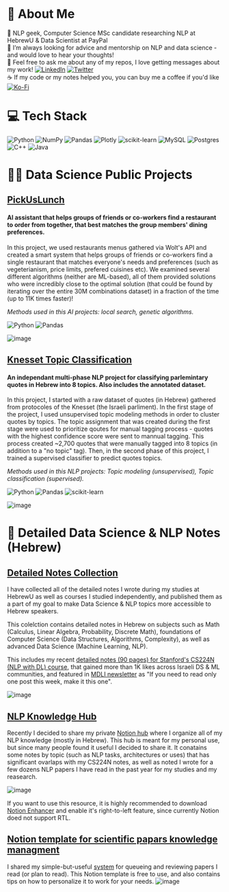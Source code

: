 # 💫 About Me
🔭 NLP geek, Computer Science MSc candidate researching NLP at HebrewU & Data Scientist at PayPal<br>🤝 I’m always looking for advice and mentorship on NLP and data science - and would love to hear your thoughts!<br>💬 Feel free to ask me about any of my repos, I love getting messages about my work! 
[![LinkedIn](https://img.shields.io/badge/LinkedIn-%230077B5.svg?logo=linkedin&logoColor=white)](https://linkedin.com/in/nitzan-barzilay) [![Twitter](https://img.shields.io/badge/Twitter-%231DA1F2.svg?logo=Twitter&logoColor=white)](https://twitter.com/Nitzan_Barzilay)   
☕ If my code or my notes helped you, you can buy me a coffee if you'd like [![Ko-Fi](https://img.shields.io/badge/Ko--fi-F16061?style=for-the-badge&logo=ko-fi&logoColor=white)](https://ko-fi.com/sikumim) 

# 💻 Tech Stack
![Python](https://img.shields.io/badge/python-3670A0?style=flat&logo=python&logoColor=ffdd54)  ![NumPy](https://img.shields.io/badge/numpy-%23013243.svg?style=flat&logo=numpy&logoColor=white) ![Pandas](https://img.shields.io/badge/pandas-%23150458.svg?style=flat&logo=pandas&logoColor=white) ![Plotly](https://img.shields.io/badge/Plotly-%233F4F75.svg?style=flat&logo=plotly&logoColor=white) ![scikit-learn](https://img.shields.io/badge/scikit--learn-%23F7931E.svg?style=flat&logo=scikit-learn&logoColor=white) ![MySQL](https://img.shields.io/badge/mysql-%2300f.svg?style=flat&logo=mysql&logoColor=white) ![Postgres](https://img.shields.io/badge/postgres-%23316192.svg?style=flat&logo=postgresql&logoColor=white) ![C++](https://img.shields.io/badge/c++-%2300599C.svg?style=flat&logo=c%2B%2B&logoColor=white) ![Java](https://img.shields.io/badge/java-%23ED8B00.svg?style=flat&logo=java&logoColor=white)

# 👩‍💻 Data Science Public Projects
## [PickUsLunch](https://github.com/NitzanBarzilay/PickUsLunch)
#### AI assistant that helps groups of friends or co-workers find a restaurant to order from together, that best matches the group members' dining preferences.

In this project, we used restaurants menus gathered via Wolt's API and created a smart system that helps groups of friends or co-workers find a single restaurant that matches everyone's needs and preferences (such as vegeterianism, price limits, prefered cuisines etc). We examined several different algorithms (neither are ML-based), all of them provided solutions who were incredibly close to the optimal solution (that could be found by iterating over the entire 30M combinations dataset) in a fraction of the time (up to 11K times faster)!

_Methods used in this AI projects: local search, genetic algorithms._

![Python](https://img.shields.io/badge/python-3670A0?style=flat&logo=python&logoColor=ffdd54) ![Pandas](https://img.shields.io/badge/pandas-%23150458.svg?style=flat&logo=pandas&logoColor=white)

![image](https://user-images.githubusercontent.com/36603609/208291119-0ad15f9c-fed5-4e6c-b20a-92c59f316ef4.png)

## [Knesset Topic Classification](https://github.com/NitzanBarzilay/KnessetTopicClassification)
#### An independant multi-phase NLP project for classifying parlemintary quotes in Hebrew into 8 topics. Also includes the annotated dataset. 

In this project, I started with a raw dataset of quotes (in Hebrew) gathered from protocoles of the Knesset (the Israeli parliment). In the first stage of the project, I used unsupervised topic modeling methods in order to cluster quotes by topics. The topic assignment that was created during the first stage were used to prioritize qoutes for manual tagging process - quotes with the highest confidence score were sent to mannual tagging. This process created ~2,700 quotes that were manually tagged into 8 topics (in addition to a "no topic" tag). Then, in the second phase of this project, I trained a supervised classifier to predict quotes topics.

_Methods used in this NLP projects: Topic modeling (unsupervised), Topic classification (supervised)._

![Python](https://img.shields.io/badge/python-3670A0?style=flat&logo=python&logoColor=ffdd54) ![Pandas](https://img.shields.io/badge/pandas-%23150458.svg?style=flat&logo=pandas&logoColor=white) ![scikit-learn](https://img.shields.io/badge/scikit--learn-%23F7931E.svg?style=flat&logo=scikit-learn&logoColor=white)

![image](https://user-images.githubusercontent.com/36603609/208291089-f72c5df3-8985-46d1-9d4a-8222aa82d420.png)

# 📄 Detailed Data Science & NLP Notes (Hebrew)
## [Detailed Notes Collection](https://github.com/NitzanBarzilay/Notes)
I have collected all of the detailed notes I wrote during my studies at HebrewU as well as courses I studied independently, and published them as a part of my goal to make Data Science & NLP topics more accessible to Hebrew speakers. 

This colelction contains detailed notes in Hebrew on subjects such as Math (Calculus, Linear Algebra, Probability, Discrete Math), foundations of Computer Science (Data Structures, Algorithms, Complexity), as well as advanced Data Science (Machine Learning, NLP). 

This includes my recent [detailed notes (90 pages) for Stanford's CS224N (NLP with DL) course](https://github.com/NitzanBarzilay/Notes/blob/main/3%20-%20Advanced%20CS%20Courses/Stanford%20CS224n%202021%20-%20DL%20for%20NLP%20-%20Nitzan%20Barzilay.pdf), that gained more than 1K likes across Israeli DS & ML communities, and featured in [MDLI newsletter](https://mailchi.mp/770d3300879f/a-new-jobs-board-6270186?e=3c4edf8ceb) as "If you need to read only one post this week, make it this one".

![image](https://user-images.githubusercontent.com/36603609/227706543-dea99f9b-3d56-4b2f-ad3f-3281c548cf50.png)


## [NLP Knowledge Hub](https://diagnostic-voyage-3af.notion.site/Nitzan-s-NLP-Knowledge-Hub-94f244a659664ef18e2b781ba0c1a81b)
Recently I decided to share my private [Notion hub](https://diagnostic-voyage-3af.notion.site/Nitzan-s-NLP-Knowledge-Hub-94f244a659664ef18e2b781ba0c1a81b) where I organize all of my NLP knowledge (mostly in Hebrew). This hub is meant for my personal use, but since many people found it useful I decided to share it. It conatains some notes by topic (such as NLP tasks, architectures or uses) that has significant ovarlaps with my CS224N notes, as well as noted I wrote for a few dozens NLP papers I have read in the past year for my studies and my reasearch. 

![image](https://user-images.githubusercontent.com/36603609/227706603-9fb7abfc-d8c2-4b3f-bad2-9868d63d1b7d.png)


If you want to use this resource, it is highly recommended to download [Notion Enhancer](https://chrome.google.com/webstore/detail/notion-enhancer/dndcmiicjbkfcbpjincpefjkagflbbnl) and enable it's right-to-left feature, since currently Notion doed not support RTL.

## [Notion template for scientific papars knowledge managment](https://www.notion.so/templates/scientific-papers-knowledge-hub)
I shared my simple-but-useful [system](https://www.notion.so/templates/scientific-papers-knowledge-hub) for queueing and reviewing papers I read (or plan to read). This Notion template is free to use, and also contains tips on how to personalize it to work for your needs. 
![image](https://user-images.githubusercontent.com/36603609/228277258-881a824f-9f2c-4a8a-b646-92744439d2b9.png)


